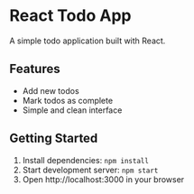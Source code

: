 # React Todo App

A simple todo application built with React.

## Features

- Add new todos
- Mark todos as complete
- Simple and clean interface

## Getting Started

1. Install dependencies: `npm install`
2. Start development server: `npm start`
3. Open http://localhost:3000 in your browser
